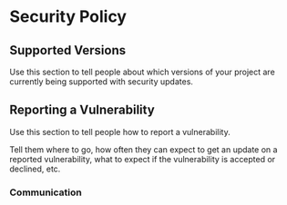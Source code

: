 # Security Policy

## Supported Versions

Use this section to tell people about which versions of your project are
currently being supported with security updates.


## Reporting a Vulnerability

Use this section to tell people how to report a vulnerability.

Tell them where to go, how often they can expect to get an update on a
reported vulnerability, what to expect if the vulnerability is accepted or
declined, etc.

### Communication
